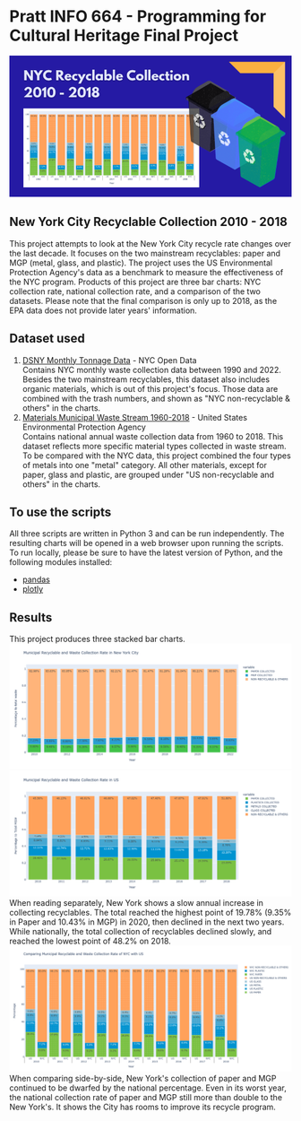 # Pratt INFO 664 - Programming for Cultural Heritage Final Project
<img src="https://github.com/sunniw/NYCrecycle/blob/e5a0271c1d5796302f6eef6805c104f78d6893ca/banner.png" alt="New York City Recyclable Collection 2010 - 2018">

## New York City Recyclable Collection 2010 - 2018
This project attempts to look at the New York City recycle rate changes over the last decade. It focuses on the two mainstream recyclables: paper and MGP (metal, glass, and plastic). The project uses the US Environmental Protection Agency's data as a benchmark to measure the effectiveness of the NYC program. Products of this project are three bar charts: NYC collection rate, national collection rate, and a comparison of the two datasets. Please note that the final comparison is only up to 2018, as the EPA data does not provide later years' information.

## Dataset used
1. [DSNY Monthly Tonnage Data](https://data.cityofnewyork.us/City-Government/DSNY-Monthly-Tonnage-Data/ebb7-mvp5) - NYC Open Data<br>
Contains NYC monthly waste collection data between 1990 and 2022. Besides the two mainstream recyclables, this dataset also includes organic materials, which is out of this project's focus. Those data are combined with the trash numbers, and shown as "NYC non-recyclable & others" in the charts.
2. [Materials Municipal Waste Stream 1960-2018](https://edg.epa.gov/metadata/catalog/search/resource/details.page?uuid=C9310A59-16D2-4002-B36B-2B0A1C637D4E) - United States Environmental Protection Agency<br>
Contains national annual waste collection data from 1960 to 2018. This dataset reflects more specific material types collected in waste stream. To be compared with the NYC data, this project combined the four types of metals into one "metal" category. All other materials, except for paper, glass and plastic, are grouped under "US non-recyclable and others" in the charts.

## To use the scripts
All three scripts are written in Python 3 and can be run independently. The resulting charts will be opened in a web browser upon running the scripts. To run locally, please be sure to have the latest version of Python, and the following modules installed:
- [pandas](https://pandas.pydata.org/getting_started.html)
- [plotly](https://plotly.com/python/getting-started/)

## Results
This project produces three stacked bar charts.
<img src="https://github.com/sunniw/NYCrecycle/blob/main/barchart_NY.png" alt="Municipal Recyclable and Waste Collection Rate of the New York City, 2010-2022">
<img src="https://github.com/sunniw/NYCrecycle/blob/main/barchart_US.png" alt="Municipal Recyclable and Waste Collection Rate of the United States, 2010-2018">
When reading separately, New York shows a slow annual increase in collecting recyclables. The total reached the highest point of 19.78% (9.35% in Paper and 10.43% in MGP) in 2020, then declined in the next two years. While nationally, the total collection of recyclables declined slowly, and reached the lowest point of 48.2% on 2018.
<img src="https://github.com/sunniw/NYCrecycle/blob/main/barchart_compare.png" alt="Comparison of Municipal Recyclable and Waste Collection Rate of NYC and US, 2010-2018">
When comparing side-by-side, New York's collection of paper and MGP continued to be dwarfed by the national percentage. Even in its worst year, the national collection rate of paper and MGP still more than double to the New York's. It shows the City has rooms to improve its recycle program.
